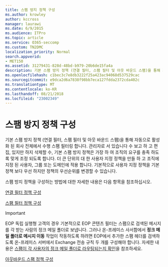 ```yaml
---
title: 스팸 방지 정책 구성
ms.author: krowley
author: kccross
manager: laurawi
ms.date: 6/9/2015
ms.audience: ITPro
ms.topic: article
ms.service: O365-seccomp
ms.custom: TN2DMC
localization_priority: Normal
search.appverid:
- MET150
ms.assetid: 31279431-828d-48bd-b979-20b6de15fa4a
description: 기본 스팸 방지 정책 (연결 필터, 스팸 필터 및 아웃 바운드 스팸)을 통해 자동으로 활성화 된 회사 전체에서 수행 스팸 필터링 합니다. 관리자로 서 있습니다 수 보고 하 고 편집, 있지만 하지 삭제할 수, 기본 스팸 방지 정책은 가장 하 여 조직의 요구를 충족 하도록 맞게 조정 되도록 합니다. 더 큰 단위의 대 한 사용자 지정 정책을 만들 하 고 조직에 지정 된 사용자, 그룹 또는 도메인에 적용 합니다. 기본적으로 사용자 지정 정책을 기본 정책 보다 우선 하지만 정책의 우선순위를 변경할 수 있습니다.
ms.openlocfilehash: c1bec3c7e8db3222f25a423ac94068d537529cac
ms.sourcegitcommit: e9dca2d6a7838f98bb7eca127fdda2372cda402c
ms.translationtype: MT
ms.contentlocale: ko-KR
ms.lasthandoff: 08/21/2018
ms.locfileid: "23002349"
---
```

# <a name="configure-the-anti-spam-policies"></a>스팸 방지 정책 구성

기본 스팸 방지 정책 (연결 필터, 스팸 필터 및 아웃 바운드 스팸)을 통해 자동으로 활성화 된 회사 전체에서 수행 스팸 필터링 합니다. 관리자로 서 있습니다 수 보고 하 고 편집, 있지만 하지 삭제할 수, 기본 스팸 방지 정책은 가장 하 여 조직의 요구를 충족 하도록 맞게 조정 되도록 합니다. 더 큰 단위의 대 한 사용자 지정 정책을 만들 하 고 조직에 지정 된 사용자, 그룹 또는 도메인에 적용 합니다. 기본적으로 사용자 지정 정책을 기본 정책 보다 우선 하지만 정책의 우선순위를 변경할 수 있습니다. 
  
스팸 방지 정책을 구성하는 방법에 대한 자세한 내용은 다음 항목을 참조하십시오.
  
[연결 필터 정책 구성](configure-the-connection-filter-policy.md)
  
[스팸 필터 정책 구성](configure-your-spam-filter-policies.md)
  
> [!IMPORTANT]
> EOP 독립 실행형 고객의 경우 기본적으로 EOP 콘텐츠 필터는 스팸으로 검색된 메시지를 각 받는 사람의 정크 메일 폴더로 보냅니다. 그러나 온-프레미스 사서함에서 **정크 메일 폴더로 메시지 이동** 작업이 작동하도록 하려면 EOP에서 추가한 스팸 헤더를 검색하도록 온-프레미스 서버에서 Exchange 전송 규칙 두 개를 구성해야 합니다. 자세한 내용은 [스팸이 각 사용자의 정크 메일 폴더로 라우팅되는지 확인](ensure-that-spam-is-routed-to-each-user-s-junk-email-folder.md)을 참조하세요. 
  
[아웃바운드 스팸 정책 구성](configure-the-outbound-spam-policy.md)
  

